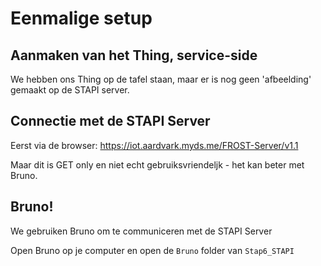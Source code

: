 # Eenmalige setup

## Aanmaken van het Thing, service-side

We hebben ons Thing op de tafel staan, maar er is nog geen 'afbeelding' gemaakt op de STAPI server.

## Connectie met de STAPI Server

Eerst via de browser: https://iot.aardvark.myds.me/FROST-Server/v1.1

Maar dit is GET only en niet echt gebruiksvriendeljk - het kan beter met Bruno.

## Bruno!

We gebruiken Bruno om te communiceren met de STAPI Server

Open Bruno op je computer en open de `Bruno` folder van `Stap6_STAPI`
